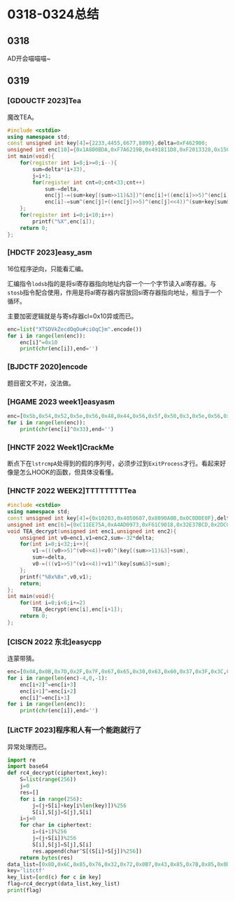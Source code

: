 # 0318-0324总结

## 0318

AD开会喵喵喵~

## 0319

### [GDOUCTF 2023]Tea

魔改TEA。

```c++
#include <cstdio>
using namespace std;
const unsigned int key[4]={2233,4455,6677,8899},delta=0xF462900;
unsigned int enc[10]={0x1A800BDA,0xF7A6219B,0x491811D8,0xF2013328,0x156C365B,0x3C6EAAD8,0x84D4BF28,0xF11A7EE7,0x3313B252,0xDD9FE279},j,sum;
int main(void){
    for(register int i=8;i>=0;i--){
        sum=delta*(i+33),
        j=i+1;
        for(register int cnt=0;cnt<33;cnt++)
            sum-=delta,
            enc[j]-=(sum+key[(sum>>11)&3])^(enc[i]+((enc[i]>>5)^(enc[i]<<4))),
            enc[i]-=sum^(enc[j]+((enc[j]>>5)^(enc[j]<<4))^(sum+key[sum&3]));
    };
    for(register int i=0;i<10;i++)
        printf("%X",enc[i]);
    return 0;
};
```

### [HDCTF 2023]easy_asm

16位程序逆向，只能看汇编。

汇编指令`lodsb`指的是将si寄存器指向地址内容一个一个字节读入al寄存器。与`stosb`指令配合使用，作用是将al寄存器内容放回si寄存器指向地址，相当于一个循环。

主要加密逻辑就是与寄s存器cl=0x10异或而已。

```python
enc=list("XTSDVkZecdOqOu#ciOqC}m".encode())
for i in range(len(enc)):
    enc[i]^=0x10
    print(chr(enc[i]),end='')
```

### [BJDCTF 2020]encode

题目密文不对，没法做。

### [HGAME 2023 week1]easyasm

```python
enc=[0x5b,0x54,0x52,0x5e,0x56,0x48,0x44,0x56,0x5f,0x50,0x3,0x5e,0x56,0x6c,0x47,0x3,0x6c,0x41,0x56,0x6c,0x44,0x5c,0x41,0x2,0x57,0x12,0x4e]
for i in range(len(enc)):
    print(chr(enc[i]^0x33),end='')
```

### [HNCTF 2022 Week1]CrackMe

断点下在`lstrcmpA`处得到的假的序列号，必须步过到`ExitProcess`才行。看起来好像是怎么HOOK的函数，但具体没看懂。

### [HNCTF 2022 WEEK2]TTTTTTTTTea

```c++
#include <cstdio>
using namespace std;
const unsigned int key[4]={0x10203,0x4050607,0x8090A0B,0x0C0D0E0F},delta=0x61C88647;
unsigned int enc[6]={0xC11EE75A,0xA4AD0973,0xF61C9018,0x32E37BCD,0x2DCC1F26,0x344380CC};
void TEA_decrypt(unsigned int enc1,unsigned int enc2){
    unsigned int v0=enc1,v1=enc2,sum=-32*delta;
    for(int i=0;i<32;i++){
        v1-=(((v0>>5)^(v0<<4))+v0)^(key[(sum>>11)&3]+sum),
        sum+=delta,
        v0-=(((v1>>5)^(v1<<4))+v1)^(key[sum&3]+sum);
    };
    printf("%8x%8x",v0,v1);
    return;
};
int main(void){
    for(int i=0;i<6;i+=2)
        TEA_decrypt(enc[i],enc[i+1]);
    return 0;
};
```

### [CISCN 2022 东北]easycpp

连蒙带猜。

```python
enc=[0x0A,0x0B,0x7D,0x2F,0x7F,0x67,0x65,0x30,0x63,0x60,0x37,0x3F,0x3C,0x3F,0x33,0x3A,0x3C,0x3B,0x35,0x3C,0x3E,0x6C,0x64,0x31,0x64,0x6C,0x3B,0x68,0x61,0x62,0x65,0x36,0x33,0x60,0x62,0x36,0x1C,0x7D]
for i in range(len(enc)-4,0,-1):
    enc[i+2]^=enc[i+3]
    enc[i+1]^=enc[i+2]
    enc[i]^=enc[i+1]
for i in range(len(enc)):
    print(chr(enc[i]),end='')
```

### [LitCTF 2023]程序和人有一个能跑就行了

异常处理而已。

```python
import re
import base64
def rc4_decrypt(ciphertext,key):
    S=list(range(256))
    j=0
    res=[]
    for i in range(256):
        j=(j+S[i]+key[i%len(key)])%256
        S[i],S[j]=S[j],S[i]
    i=j=0
    for char in ciphertext:
        i=(i+1)%256
        j=(j+S[i])%256
        S[i],S[j]=S[j],S[i]
        res.append(char^S[(S[i]+S[j])%256])
    return bytes(res)
data_list=[0x8D,0x6C,0x85,0x76,0x32,0x72,0x0B7,0x43,0x85,0x7B,0x85,0x0DE,0x0C1,0x0FB,0x2E,0x64,0x7,0x0C8,0x5F,0x9A,0x35,0x18,0x0AD,0x0B5,0x15,0x92,0x0BE,0x1B,0x88]
key='litctf'
key_list=[ord(c) for c in key]
flag=rc4_decrypt(data_list,key_list)
print(flag)
```

